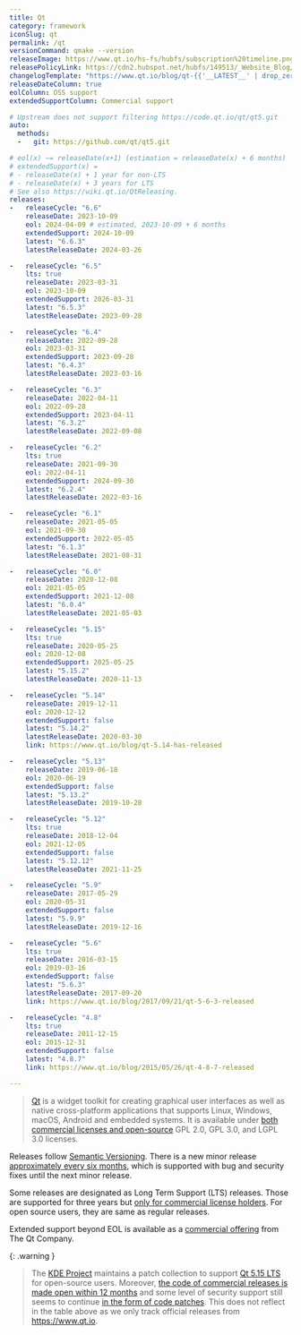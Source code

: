 ```yaml
---
title: Qt
category: framework
iconSlug: qt
permalink: /qt
versionCommand: qmake --version
releaseImage: https://www.qt.io/hs-fs/hubfs/subscription%20timeline.png
releasePolicyLink: https://cdn2.hubspot.net/hubfs/149513/_Website_Blog/Qt%20offering%20change%20FAQ-2020-01-27.pdf
changelogTemplate: "https://www.qt.io/blog/qt-{{'__LATEST__' | drop_zero_patch}}-released"
releaseDateColumn: true
eolColumn: OSS support
extendedSupportColumn: Commercial support

# Upstream does not support filtering https://code.qt.io/qt/qt5.git
auto:
  methods:
  -   git: https://github.com/qt/qt5.git

# eol(x) ~= releaseDate(x+1) (estimation = releaseDate(x) + 6 months)
# extendedSupport(x) =
# - releaseDate(x) + 1 year for non-LTS
# - releaseDate(x) + 3 years for LTS
# See also https://wiki.qt.io/QtReleasing.
releases:
-   releaseCycle: "6.6"
    releaseDate: 2023-10-09
    eol: 2024-04-09 # estimated, 2023-10-09 + 6 months
    extendedSupport: 2024-10-09
    latest: "6.6.3"
    latestReleaseDate: 2024-03-26

-   releaseCycle: "6.5"
    lts: true
    releaseDate: 2023-03-31
    eol: 2023-10-09
    extendedSupport: 2026-03-31
    latest: "6.5.3"
    latestReleaseDate: 2023-09-28

-   releaseCycle: "6.4"
    releaseDate: 2022-09-28
    eol: 2023-03-31
    extendedSupport: 2023-09-28
    latest: "6.4.3"
    latestReleaseDate: 2023-03-16

-   releaseCycle: "6.3"
    releaseDate: 2022-04-11
    eol: 2022-09-28
    extendedSupport: 2023-04-11
    latest: "6.3.2"
    latestReleaseDate: 2022-09-08

-   releaseCycle: "6.2"
    lts: true
    releaseDate: 2021-09-30
    eol: 2022-04-11
    extendedSupport: 2024-09-30
    latest: "6.2.4"
    latestReleaseDate: 2022-03-16

-   releaseCycle: "6.1"
    releaseDate: 2021-05-05
    eol: 2021-09-30
    extendedSupport: 2022-05-05
    latest: "6.1.3"
    latestReleaseDate: 2021-08-31

-   releaseCycle: "6.0"
    releaseDate: 2020-12-08
    eol: 2021-05-05
    extendedSupport: 2021-12-08
    latest: "6.0.4"
    latestReleaseDate: 2021-05-03

-   releaseCycle: "5.15"
    lts: true
    releaseDate: 2020-05-25
    eol: 2020-12-08
    extendedSupport: 2025-05-25
    latest: "5.15.2"
    latestReleaseDate: 2020-11-13

-   releaseCycle: "5.14"
    releaseDate: 2019-12-11
    eol: 2020-12-12
    extendedSupport: false
    latest: "5.14.2"
    latestReleaseDate: 2020-03-30
    link: https://www.qt.io/blog/qt-5.14-has-released

-   releaseCycle: "5.13"
    releaseDate: 2019-06-18
    eol: 2020-06-19
    extendedSupport: false
    latest: "5.13.2"
    latestReleaseDate: 2019-10-28

-   releaseCycle: "5.12"
    lts: true
    releaseDate: 2018-12-04
    eol: 2021-12-05
    extendedSupport: false
    latest: "5.12.12"
    latestReleaseDate: 2021-11-25

-   releaseCycle: "5.9"
    releaseDate: 2017-05-29
    eol: 2020-05-31
    extendedSupport: false
    latest: "5.9.9"
    latestReleaseDate: 2019-12-16

-   releaseCycle: "5.6"
    lts: true
    releaseDate: 2016-03-15
    eol: 2019-03-16
    extendedSupport: false
    latest: "5.6.3"
    latestReleaseDate: 2017-09-20
    link: https://www.qt.io/blog/2017/09/21/qt-5-6-3-released

-   releaseCycle: "4.8"
    lts: true
    releaseDate: 2011-12-15
    eol: 2015-12-31
    extendedSupport: false
    latest: "4.8.7"
    link: https://www.qt.io/blog/2015/05/26/qt-4-8-7-released

---
```


> [Qt](https://www.qt.io/) is a widget toolkit for creating graphical user interfaces as well as
> native cross-platform applications that supports Linux, Windows, macOS, Android and embedded
> systems. It is available under
> [both commercial licenses and open-source](https://www.qt.io/licensing/ "Licensing page on the Qt Website")
> GPL 2.0, GPL 3.0, and LGPL 3.0 licenses.

Releases follow [Semantic Versioning](https://semver.org/). There is a new minor release
[approximately every six months](https://wiki.qt.io/QtReleasing), which is supported with bug and
security fixes until the next minor release.

Some releases are designated as Long Term Support (LTS) releases. Those are supported for three
years but [only for commercial license holders](https://www.qt.io/blog/qt-offering-changes-2020).
For open source users, they are same as regular releases.

Extended support beyond EOL is available as a [commercial offering](https://www.qt.io/qt-support/)
from The Qt Company.

{: .warning }
> The [KDE Project](https://kde.org/) maintains a patch collection to support [Qt 5.15 LTS](https://community.kde.org/Qt5PatchCollection)
> for open-source users. Moreover, [the code of commercial releases is made open within 12 months](https://kde.org/community/whatiskde/kdefreeqtfoundation/)
> and some level of security support still seems to continue [in the form of code patches](https://www.qt.io/blog/security-advisory-potential-integer-overflow-in-qts-http2-implementation).
> This does not reflect in the table above as we only track official releases from <https://www.qt.io>.
